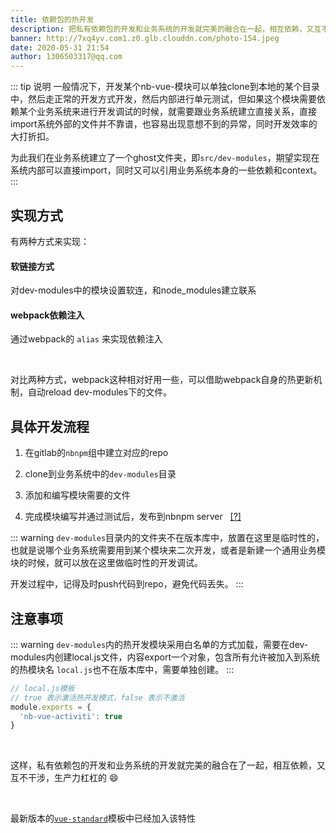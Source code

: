 ```yaml
---
title: 依赖包的热开发
description: 把私有依赖包的开发和业务系统的开发就完美的融合在一起，相互依赖，又互不干涉，提高了生产力
banner: http://7xq4yv.com1.z0.glb.clouddn.com/photo-154.jpeg
date: 2020-05-31 21:54
author: 1306503317@qq.com
---
```


::: tip 说明
一般情况下，开发某个nb-vue-模块可以单独clone到本地的某个目录中，然后走正常的开发方式开发，然后内部进行单元测试，但如果这个模块需要依赖某个业务系统来进行开发调试的时候，就需要跟业务系统建立直接关系，直接import系统外部的文件并不靠谱，也容易出现意想不到的异常，同时开发效率的大打折扣。

为此我们在业务系统建立了一个ghost文件夹，即`src/dev-modules`，期望实现在系统内部可以直接import，同时又可以引用业务系统本身的一些依赖和context。
:::


## 实现方式

有两种方式来实现：

#### 软链接方式

对dev-modules中的模块设置软连，和node_modules建立联系


#### webpack依赖注入

通过webpack的 `alias` 来实现依赖注入


<br>

对比两种方式，webpack这种相对好用一些，可以借助webpack自身的热更新机制，自动reload dev-modules下的文件。


## 具体开发流程

1. 在gitlab的`nbnpm`组中建立对应的repo

2. clone到业务系统中的`dev-modules`目录

3. 添加和编写模块需要的文件

4. 完成模块编写并通过测试后，发布到nbnpm server &nbsp; [[?]](/docs/tools/nbnpm-publish.html)


::: warning
`dev-modules`目录内的文件夹不在版本库中，放置在这里是临时性的，也就是说哪个业务系统需要用到某个模块来二次开发，或者是新建一个通用业务模块的时候，就可以放在这里做临时性的开发调试。

开发过程中，记得及时push代码到repo，避免代码丢失。
:::


## 注意事项

::: warning
`dev-modules`内的热开发模块采用白名单的方式加载，需要在dev-modules内创建local.js文件，内容export一个对象，包含所有允许被加入到系统的热模块名
`local.js`也不在版本库中，需要单独创建。
:::

```js
// local.js模板
// true 表示激活热开发模式，false 表示不激活
module.exports = {
  'nb-vue-activiti': true
}
```

<br>

这样，私有依赖包的开发和业务系统的开发就完美的融合在了一起，相互依赖，又互不干涉，生产力杠杠的 :smile:

<br />

最新版本的[`vue-standard`](https://note.youdao.com/web/#/file/WEB128e7ef2ef00aa48366b53f474d295f8/note/WEBa41371c480f0f42dd8aebdc851d07fe5/)模板中已经加入该特性
